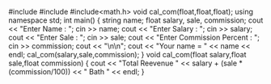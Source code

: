 #include<iostream>
#include<string>
#include<math.h>
void cal_com(float,float,float);
using namespace std;
int main()
{
	string name;
    float salary, sale, commission;
	cout << "Enter Name : ";
	cin >> name;
	cout << "Enter Salary : ";
	cin >> salary;
	cout << "Enter Sale : ";
	cin >> sale;
	cout << "Enter Commission Percent : ";
	cin >> commission;
	cout << "\n\n";
	cout << "Your name = " << name << endl;
	cal_com(salary,sale,commission);
}
void cal_com(float salary,float sale,float commission)
{
	cout << "Total Reevenue " << salary + (sale * (commission/100)) << " Bath " << endl;
}
